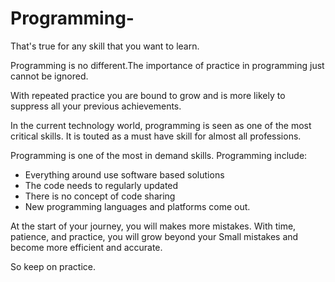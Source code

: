 # Programming- 
That's true for any skill that you want to learn.

Programming is no different.The importance of practice 
in programming just cannot be ignored.

With repeated practice you are bound to grow and is more 
likely to suppress all your previous achievements. 

In the current technology world, programming is seen as one 
of the most critical skills. It is touted as a must have 
skill for almost all professions. 

Programming is one of the most in demand skills. 
Programming include:

* Everything around use software based solutions 
* The code needs to regularly updated 
* There is no concept of code sharing 
* New programming languages and platforms come out. 

At the start of your journey, you will makes more mistakes. 
With time, patience, and practice, you will grow beyond your 
Small mistakes and become more efficient and accurate. 

So keep on practice. 

 
